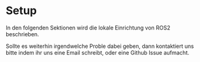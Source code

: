 # Setup


In den folgenden Sektionen wird die lokale Einrichtung von ROS2 beschrieben.

Sollte es weiterhin irgendwelche Proble dabei geben, dann kontaktiert uns bitte indem ihr uns eine Email schreibt, oder eine Github Issue aufmacht.



```{tableofcontents}
```

